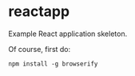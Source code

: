 reactapp
========

Example React application skeleton.

Of course, first do:


    npm install -g browserify
